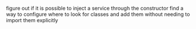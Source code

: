 figure out if it is possible to inject a service through the constructor
find a way to configure where to look for classes and add them without needing to import them explicitly
